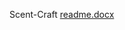Scent-Craft
[readme.docx](https://github.com/Reyan2354/project-scent_craft/files/15039830/readme.docx)

